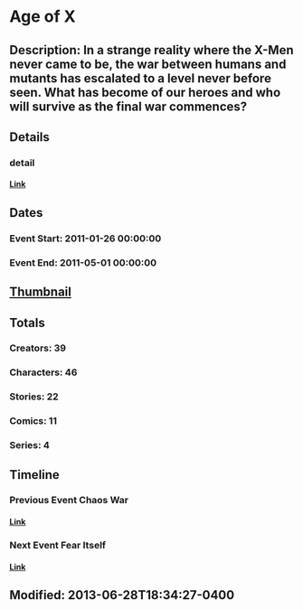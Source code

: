 # Age of X
## Description: In a strange reality where the X-Men never came to be, the war between humans and mutants has escalated to a level never before seen. What has become of our heroes and who will survive as the final war commences?
## Details
### detail
#### [Link](http://marvel.com/comics/events/303/age_of_x?utm_campaign=apiRef&utm_source=225578a89fc76f3d20fbffda5d17a88d)
## Dates
### Event Start: 2011-01-26 00:00:00
### Event End: 2011-05-01 00:00:00
## [Thumbnail](http://i.annihil.us/u/prod/marvel/i/mg/5/40/51ca12a34615b.jpg)
## Totals
### Creators: 39
### Characters: 46
### Stories: 22
### Comics: 11
### Series: 4
## Timeline
### Previous Event Chaos War
#### [Link](http://gateway.marvel.com/v1/public/events/296)
### Next Event Fear Itself
#### [Link](http://gateway.marvel.com/v1/public/events/302)
## Modified: 2013-06-28T18:34:27-0400